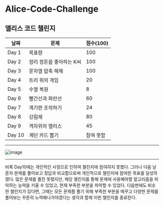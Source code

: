# Alice-Code-Challenge
앨리스 코드 챌린지
---
| 날짜 | 문제 | 점수(100) |
| --- | --- | --- | 
| Day 1 | 목표량 | 100 |
| Day 2 | 정리 정돈을 좋아하는 K씨 | 100 | 
| Day 3 | 문자열 압축 해제 | 100 |
| Day 4 | 트리 위의 게임 | 20 | 
| Day 5 | 수열 복원 | 8 | 
| Day 6 | 빨간선과 파란선 | 60 | 
| Day 7 | 계기판 조작하기 | 24 | 
| Day 8 | 강림제 |  80 |
| Day 9 | 격자위의 앨리스 | 45 |
| Day 10 | 계단 카드 뽑기 | 참여 못함 |

---

![image](https://github.com/user-attachments/assets/abd1b10b-70b1-4e75-8009-d19c158584d2)

---
비록 Day10에는 개인적인 사정으로 인하여 챌린지에 참여햐지 못했다. 그러나 다음 날 혼자 문제를 풀어보고 정답과 비교함으로써 개인적으로 챌린지에 참여한 목표를 달성하였다.
많은 문제를 풀진 못했지만, 해당 챌린지를 통해 문제에 사용해야할 알고리즘을 파악하는 능력을 키울 수 있었고, 현재 부족한 부분을 파악할 수 있었다.
다음번에도 비슷한 챌린지가 있다면, 그때는 모든 문제플 풀기 위해 부족한 부분을 메꾸고 다양한 문제를 풀어보는 꾸준히 노력해나가야겠다는 생각과 함께 이번 챌린지를 종료한다.
